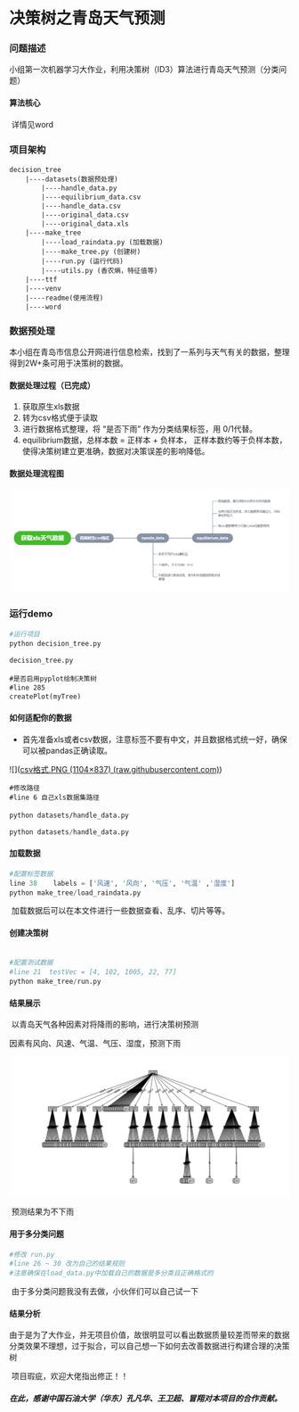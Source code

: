 

# 决策树之青岛天气预测



### 问题描述

​	小组第一次机器学习大作业，利用决策树（ID3）算法进行青岛天气预测（分类问题）



#### 算法核心

​	详情见word

### 项目架构

```
decision_tree
	|----datasets(数据预处理)
		|----handle_data.py
		|----equilibrium_data.csv
		|----handle_data.csv
		|----original_data.csv
		|----original_data.xls
	|----make_tree
		|----load_raindata.py (加载数据)
		|----make_tree.py (创建树)
		|----run.py (运行代码)
		|----utils.py (香农熵，特征值等)
	|----ttf
	|----venv
	|----readme(使用流程)
	|----word

```



### 数据预处理

​	本小组在青岛市信息公开网进行信息检索，找到了一系列与天气有关的数据，整理得到2W+条可用于决策树的数据。

#### 数据处理过程（已完成）

1. 获取原生xls数据
2. 转为csv格式便于读取
3. 进行数据格式整理，将 “是否下雨” 作为分类结果标签，用 0/1代替。
4. equilibrium数据，总样本数 = 正样本 + 负样本， 正样本数约等于负样本数， 使得决策树建立更准确，数据对决策误差的影响降低。



#### 数据处理流程图

![](charm\捕获.PNG)

### 运行demo

```python
#运行项目
python decision_tree.py
```

```
decision_tree.py

#是否启用pyplot绘制决策树
#line 285 
createPlot(myTree)
```



#### 如何适配你的数据

- 首先准备xls或者csv数据，注意标签不要有中文，并且数据格式统一好，确保可以被pandas正确读取。

![]([csv格式.PNG (1104×837) (raw.githubusercontent.com)](https://raw.githubusercontent.com/mengxiangqiqin/decision_tree/master/charm/csv格式.PNG))

```
#修改路径
#line 6 自己xls数据集路径

python datasets/handle_data.py
```

```python
python datasets/handle_data.py
```



#### 加载数据

```python
#配置标签数据
line 38    labels = ['风速', '风向', '气压', '气温' ,'湿度']
python make_tree/load_raindata.py
```

​	加载数据后可以在本文件进行一些数据查看、乱序、切片等等。



#### 创建决策树

```python

#配置测试数据
#line 21  testVec = [4, 102, 1005, 22, 77]
python make_tree/run.py
```



#### 结果展示

​	以青岛天气各种因素对将降雨的影响，进行决策树预测

因素有风向、风速、气温、气压、湿度，预测下雨

![](charm\decision_tree.png)

​	预测结果为不下雨



#### 用于多分类问题

```python
#修改 run.py
#line 26 ~ 30 改为自己的结果规则
#注意确保在load_data.py中加载自己的数据是多分类且正确格式的
```

​	由于多分类问题我没有去做，小伙伴们可以自己试一下



#### 结果分析

​	由于是为了大作业，并无项目价值，故很明显可以看出数据质量较差而带来的数据分类效果不理想，过于拟合，可以自己想一下如何去改善数据进行构建合理的决策树

​	项目瑕疵，欢迎大佬指出修正！！

##### 在此，感谢中国石油大学（华东）孔凡华、王卫超、冒翔对本项目的合作贡献。